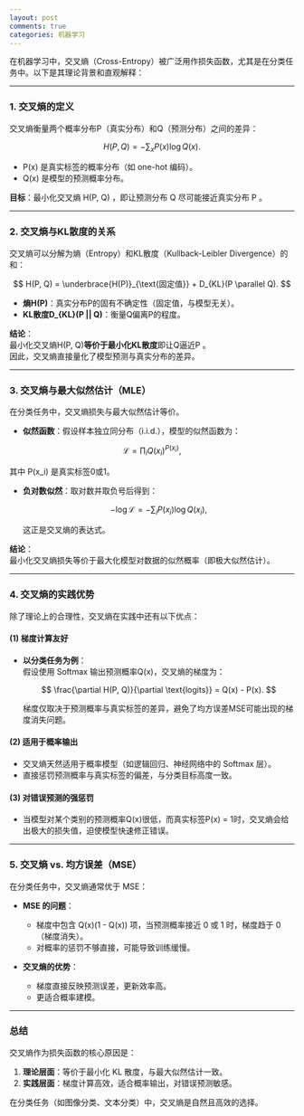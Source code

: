 ```yaml
---
layout: post
comments: true
categories: 机器学习
---
```


在机器学习中，交叉熵（Cross-Entropy）被广泛用作损失函数，尤其是在分类任务中。以下是其理论背景和直观解释：

---

### **1. 交叉熵的定义**
交叉熵衡量两个概率分布P（真实分布）和Q（预测分布）之间的差异：  

$$  
H(P, Q) = -\sum_{x} P(x) \log Q(x).  
$$

- P(x) 是真实标签的概率分布（如 one-hot 编码）。
- Q(x) 是模型的预测概率分布。

**目标**：最小化交叉熵 H(P, Q) ，即让预测分布 Q  尽可能接近真实分布  P 。

---

### **2. 交叉熵与KL散度的关系**
交叉熵可以分解为熵（Entropy）和KL散度（Kullback-Leibler Divergence）的和：  

$$  
H(P, Q) = \underbrace{H(P)}_{\text{固定值}} + D_{KL}(P \parallel Q).  
$$

- **熵H(P)**：真实分布P的固有不确定性（固定值，与模型无关）。
- **KL散度D_{KL}(P || Q)**：衡量Q偏离P的程度。

**结论**：  
最小化交叉熵H(P, Q)**等价于最小化KL散度**即让Q逼近P 。  
因此，交叉熵直接量化了模型预测与真实分布的差异。

---

### **3. 交叉熵与最大似然估计（MLE）**
在分类任务中，交叉熵损失与最大似然估计等价。
- **似然函数**：假设样本独立同分布（i.i.d.），模型的似然函数为：

$$  
  \mathcal{L} = \prod_{i} Q(x_i)^{P(x_i)},  
$$  

  其中 P(x_i)  是真实标签0或1。

- **负对数似然**：取对数并取负号后得到：

  $$  
  -\log \mathcal{L} = -\sum_{i} P(x_i) \log Q(x_i),  
  $$  

  这正是交叉熵的表达式。

**结论**：  
最小化交叉熵损失等价于最大化模型对数据的似然概率（即极大似然估计）。

---

### **4. 交叉熵的实践优势**
除了理论上的合理性，交叉熵在实践中还有以下优点：

#### **(1) 梯度计算友好**
- **以分类任务为例**：  
  假设使用 Softmax 输出预测概率Q(x)，交叉熵的梯度为： 

  $$  
  \frac{\partial H(P, Q)}{\partial \text{logits}} = Q(x) - P(x).  
  $$  

  梯度仅取决于预测概率与真实标签的差异，避免了均方误差MSE可能出现的梯度消失问题。

#### **(2) 适用于概率输出**
- 交叉熵天然适用于概率模型（如逻辑回归、神经网络中的 Softmax 层）。
- 直接惩罚预测概率与真实标签的偏差，与分类目标高度一致。

#### **(3) 对错误预测的强惩罚**
- 当模型对某个类别的预测概率Q(x)很低，而真实标签P(x) = 1时，交叉熵会给出极大的损失值，迫使模型快速修正错误。

---

### **5. 交叉熵 vs. 均方误差（MSE）**
在分类任务中，交叉熵通常优于 MSE：
- **MSE 的问题**：
    - 梯度中包含 Q(x)(1 - Q(x)) 项，当预测概率接近 0 或 1 时，梯度趋于 0（梯度消失）。
    - 对概率的惩罚不够直接，可能导致训练缓慢。

- **交叉熵的优势**：
    - 梯度直接反映预测误差，更新效率高。
    - 更适合概率建模。

---

### **总结**
交叉熵作为损失函数的核心原因是：
1. **理论层面**：等价于最小化 KL 散度，与最大似然估计一致。
2. **实践层面**：梯度计算高效，适合概率输出，对错误预测敏感。

在分类任务（如图像分类、文本分类）中，交叉熵是自然且高效的选择。